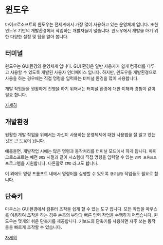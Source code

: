 # 윈도우
마이크로소프트의 윈도우는 전세계에서 가장 많이 사용하고 있는 운영체제 입니다.
또한 윈도우 기반의 개발환경에서 작업하는 개발자들이 많습니다. 윈도우에서 개발을 하기 위한 다양한 설정 및 팁을 알아 봅니다.

## 터미널
윈도우는 GUI환경의 운영체제 입니다. GUI 환경은 일반 사용자가 쉽게 컴퓨터를 다루고 사용할 수 있도록 개발된 사용자 인터페이스 입니다.
하지만, 윈도우를 개발환경으로 사용을 하는 경우에는 직접 명령을 입력하는 터미널 환경을 많이 사용합니다.

개발 작업들을 원활하게 진행을 하기 위해서는 터미널 환경에 대한 이해와 경험이 같이 필요 합니다.

[자세히](./shell)

##  개발환경
원활한 개발 작업을 위해서는 자신이 사용하는 운영체제에 대한 사용법을 잘 알고 있는 것은 큰 도움이 됩니다. 

예를들면, 개발작업 시에는 많은 명령과 동작처리를 터미널 모드에서 하게 됩니다. 마이크로소프트는 예전 `DOS` 시절과 같이 시스템에 직접 명령을 입력할 수 있는 `명령 프롬프트` 프로그렘을 지원합니다. 다른말로 `CMD` 라고도 합니다.

이 외에도 명령 프롬프트 내에서 명령어를 실행할 수 있도록 `경로설정` 작업들도 필요로 합니다.

## 단축키
마우스는 GUI환경에서 컴퓨터 조작을 쉽게 할 수 있는 도구 입니다. 모든 작업을 마우스를 이용하여 조작을 하는 경우 손목의 부담과 빠른 입력 작업을 수행하기 어렵습니다.
윈도우는 몇개의 쉬운 단축키를 제공합니다. 키보드의 단축키를 사용하면 자주 쓰는 동작들을 빠르게 조작할 수 있습니다.

[자세히](./shortcuts)

